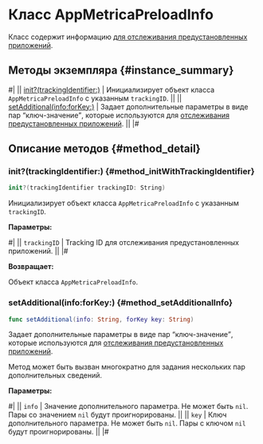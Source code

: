 # Класс AppMetricaPreloadInfo

Класс содержит информацию [для отслеживания предустановленных приложений](../../../../mobile-tracking/preinstalled-app-attr.md).

## Методы экземпляра {#instance_summary}

#|
|| [init?(trackingIdentifier:)](#method_initWithTrackingIdentifier) | Инициализирует объект класса `AppMetricaPreloadInfo` с указанным `trackingID`. ||
|| [setAdditional(info:forKey:)](#method_setAdditionalInfo) | Задает дополнительные параметры в виде пар <q>ключ-значение</q>, которые используются для [отслеживания предустановленных приложений](../../../../mobile-tracking/preinstalled-app-attr.md). ||
|#

## Описание методов {#method_detail}

### init?(trackingIdentifier:) {#method_initWithTrackingIdentifier}

```swift translate=no
init?(trackingIdentifier trackingID: String)
```

Инициализирует объект класса `AppMetricaPreloadInfo` с указанным `trackingID`.

**Параметры:**

#|
|| `trackingID` | Tracking ID для отслеживания предустановленных приложений. ||
|#

**Возвращает:**

Объект класса `AppMetricaPreloadInfo`.

### setAdditional(info:forKey:) {#method_setAdditionalInfo}

```swift translate=no
func setAdditional(info: String, forKey key: String)
```

Задает дополнительные параметры в виде пар <q>ключ-значение</q>, которые используются для [отслеживания предустановленных приложений](../../../../mobile-tracking/preinstalled-app-attr.md).

Метод может быть вызван многократно для задания нескольких пар дополнительных сведений.

**Параметры:**

#|
|| `info` | Значение дополнительного параметра. Не может быть `nil`. Пары со значением `nil` будут проигнорированы. ||
|| `key` | Ключ дополнительного параметра. Не может быть `nil`. Пары с ключом `nil` будут проигнорированы. ||
|#
